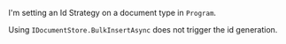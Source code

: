 I'm setting an Id Strategy on a document type in `Program`.

Using `IDocumentStore.BulkInsertAsync` does not trigger the id generation.
